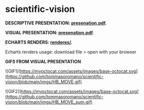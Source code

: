# scientific-vision
 
**DESCRIPTIVE PRESENTATION: [presenation.pdf](https://github.com/tommasoromano/scientific-vision/blob/main/presentation.pdf).**

**VISUAL PRESENTATION: [presenation.pdf](https://github.com/tommasoromano/scientific-vision/blob/main/presentation_slides.pdf).**

**ECHARTS RENDERS: [renderes/](https://github.com/tommasoromano/scientific-vision/tree/main/renderers).**

Echarts renders usage: download file > open with your browser

**GIFS FROM VISUAL PRESENTATION**

![GIF1](https://myoctocat.com/assets/images/base-octocat.svg](https://github.com/tommasoromano/scientific-vision/blob/main/imgs/HB_MOVE.gif)

![GIF2](https://myoctocat.com/assets/images/base-octocat.svg](https://github.com/tommasoromano/scientific-vision/blob/main/imgs/HB_MOVE_sum.gif)
